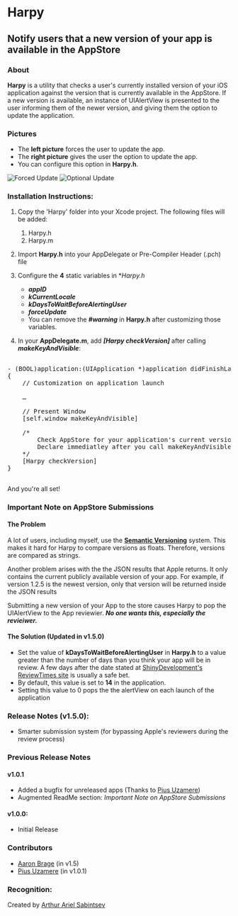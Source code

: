 # Harpy

## Notify users that a new version of your app is available in the AppStore

### About
**Harpy** is a utility that checks a user's currently installed version of your iOS application against the version that is currently available in the AppStore. If a new version is available, an instance of UIAlertView is presented to the user informing them of the newer version, and giving them the option to update the application.

### Pictures

- The **left picture** forces the user to update the app.
- The **right picture** gives the user the option to update the app.
- You can configure this option in **Harpy.h**.
 
![Forced Update](https://github.com/ArtSabintsev/Harpy/blob/master/picForcedUpdate.png?raw=true "Forced Update") 
![Optional Update](https://github.com/ArtSabintsev/Harpy/blob/master/picOptionalUpdate.png?raw=true "Optional Update")

### Installation Instructions:

1. Copy the 'Harpy' folder into your Xcode project. The following files will be added:
	1. Harpy.h
	1. Harpy.m

1. Import **Harpy.h** into your AppDelegate or Pre-Compiler Header (.pch) file
		
1. Configure the **4** static variables in **Harpy.h*
  
	- ***appID***
	- ***kCurrentLocale***
	- ***kDaysToWaitBeforeAlertingUser***
	- ***forceUpdate***
	- You can remove the ***#warning*** in **Harpy.h** after customizing those variables. 


1. In your **AppDelegate.m**, add ***[Harpy checkVersion]*** after calling ***makeKeyAndVisible***:

<pre>

- (BOOL)application:(UIApplication *)application didFinishLaunchingWithOptions:(NSDictionary *)launchOptions
{
	// Customization on application launch
	
	…
	
	// Present Window
	[self.window makeKeyAndVisible]
	
	/*  
		Check AppStore for your application's current version. If newer version exists, prompt user.
		Declare immediatley after you call makeKeyAndVisible on your UIWindow iVar
	*/
	[Harpy checkVersion] 
}

</pre>

And you're all set!

### Important Note on AppStore Submissions
#### The Problem
A lot of users, including myself, use the **[Semantic Versioning](http://www.semver.org)** system. This makes it hard for Harpy to compare versions as floats. Therefore, versions are compared as strings. 

Another problem arises with the the JSON results that Apple returns. It only contains the current publicly available version of your app. For example, if version 1.2.5 is the newest version, only that version will be returned inside the JSON results 

Submitting a new version of your App to the store causes Harpy to pop the UIAlertView to the App reviewier. ***No one wants this, especially the revieiwer.***

#### The Solution (Updated in v1.5.0)

- Set the value of **kDaysToWaitBeforeAlertingUser** in **Harpy.h** to a value greater than the number of days than you think your app will be in review. A few days after the date stated at [ShinyDevelopment's ReviewTimes site](http://reviewtimes.shinydevelopment.com) is usually a safe bet. 
- By default, this value is set to **14** in the application.
- Setting this value to 0 pops the the alertView on each launch of the application

###  Release Notes (v1.5.0):
- Smarter submission system (for bypassing Apple's reviewers during the review process)

###  Previous Release Notes
#### v1.0.1
- Added a bugfix for unreleased apps (Thanks to [Pius Uzamere](https://github.com/pius))
- Augmented ReadMe section: *Important Note on AppStore Submissions*

#### v1.0.0:
- Initial Release

### Contributors

- [Aaron Brage](http://www.github.com/getaaron) (in v1.5)
- [Pius Uzamere](https://github.com/pius) (in v1.0.1)

### Recognition:

Created by [Arthur Ariel Sabintsev](http://www.sabintsev.com)  

